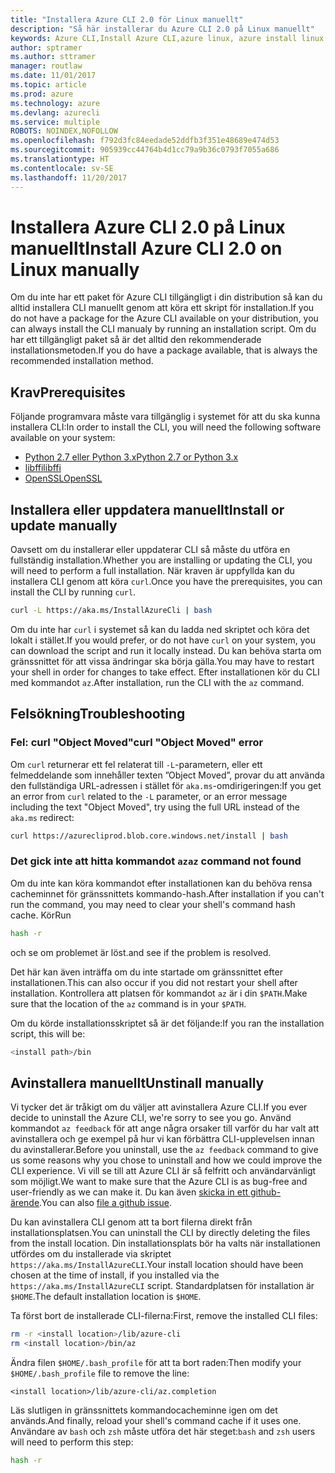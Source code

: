 ```yaml
---
title: "Installera Azure CLI 2.0 för Linux manuellt"
description: "Så här installerar du Azure CLI 2.0 på Linux manuellt"
keywords: Azure CLI,Install Azure CLI,azure linux, azure install linux
author: sptramer
ms.author: sttramer
manager: routlaw
ms.date: 11/01/2017
ms.topic: article
ms.prod: azure
ms.technology: azure
ms.devlang: azurecli
ms.service: multiple
ROBOTS: NOINDEX,NOFOLLOW
ms.openlocfilehash: f792d3fc84eedade52ddfb3f351e48689e474d53
ms.sourcegitcommit: 905939cc44764b4d1cc79a9b36c0793f7055a686
ms.translationtype: HT
ms.contentlocale: sv-SE
ms.lasthandoff: 11/20/2017
---
```

# <a name="install-azure-cli-20-on-linux-manually"></a><span data-ttu-id="cd533-104">Installera Azure CLI 2.0 på Linux manuellt</span><span class="sxs-lookup"><span data-stu-id="cd533-104">Install Azure CLI 2.0 on Linux manually</span></span>

<span data-ttu-id="cd533-105">Om du inte har ett paket för Azure CLI tillgängligt i din distribution så kan du alltid installera CLI manuellt genom att köra ett skript för installation.</span><span class="sxs-lookup"><span data-stu-id="cd533-105">If you do not have a package for the Azure CLI available on your distribution, you can always install the CLI manualy by running an installation script.</span></span> <span data-ttu-id="cd533-106">Om du har ett tillgängligt paket så är det alltid den rekommenderade installationsmetoden.</span><span class="sxs-lookup"><span data-stu-id="cd533-106">If you do have a package available, that is always the recommended installation method.</span></span>

## <a name="prerequisites"></a><span data-ttu-id="cd533-107">Krav</span><span class="sxs-lookup"><span data-stu-id="cd533-107">Prerequisites</span></span>

<span data-ttu-id="cd533-108">Följande programvara måste vara tillgänglig i systemet för att du ska kunna installera CLI:</span><span class="sxs-lookup"><span data-stu-id="cd533-108">In order to install the CLI, you will need the following software available on your system:</span></span>

* [<span data-ttu-id="cd533-109">Python 2.7 eller Python 3.x</span><span class="sxs-lookup"><span data-stu-id="cd533-109">Python 2.7 or Python 3.x</span></span>](https://www.python.org/downloads/)
* [<span data-ttu-id="cd533-110">libffi</span><span class="sxs-lookup"><span data-stu-id="cd533-110">libffi</span></span>](https://sourceware.org/libffi/)
* [<span data-ttu-id="cd533-111">OpenSSL</span><span class="sxs-lookup"><span data-stu-id="cd533-111">OpenSSL</span></span>](https://www.openssl.org/source/)

## <a name="install-or-update-manually"></a><span data-ttu-id="cd533-112">Installera eller uppdatera manuellt</span><span class="sxs-lookup"><span data-stu-id="cd533-112">Install or update manually</span></span>

<span data-ttu-id="cd533-113">Oavsett om du installerar eller uppdaterar CLI så måste du utföra en fullständig installation.</span><span class="sxs-lookup"><span data-stu-id="cd533-113">Whether you are installing or updating the CLI, you will need to perform a full installation.</span></span> <span data-ttu-id="cd533-114">När kraven är uppfyllda kan du installera CLI genom att köra `curl`.</span><span class="sxs-lookup"><span data-stu-id="cd533-114">Once you have the prerequisites, you can install the CLI by running `curl`.</span></span>

```bash
curl -L https://aka.ms/InstallAzureCli | bash
```

<span data-ttu-id="cd533-115">Om du inte har `curl` i systemet så kan du ladda ned skriptet och köra det lokalt i stället.</span><span class="sxs-lookup"><span data-stu-id="cd533-115">If you would prefer, or do not have `curl` on your system, you can download the script and run it locally instead.</span></span> <span data-ttu-id="cd533-116">Du kan behöva starta om gränssnittet för att vissa ändringar ska börja gälla.</span><span class="sxs-lookup"><span data-stu-id="cd533-116">You may have to restart your shell in order for changes to take effect.</span></span> <span data-ttu-id="cd533-117">Efter installationen kör du CLI med kommandot `az`.</span><span class="sxs-lookup"><span data-stu-id="cd533-117">After installation, run the CLI with the `az` command.</span></span>

## <a name="troubleshooting"></a><span data-ttu-id="cd533-118">Felsökning</span><span class="sxs-lookup"><span data-stu-id="cd533-118">Troubleshooting</span></span>

### <a name="curl-object-moved-error"></a><span data-ttu-id="cd533-119">Fel: curl "Object Moved"</span><span class="sxs-lookup"><span data-stu-id="cd533-119">curl "Object Moved" error</span></span>

<span data-ttu-id="cd533-120">Om `curl` returnerar ett fel relaterat till `-L`-parametern, eller ett felmeddelande som innehåller texten ”Object Moved”, provar du att använda den fullständiga URL-adressen i stället för `aka.ms`-omdirigeringen:</span><span class="sxs-lookup"><span data-stu-id="cd533-120">If you get an error from `curl` related to the `-L` parameter, or an error message including the text "Object Moved", try using the full URL instead of the `aka.ms` redirect:</span></span>

```bash
curl https://azurecliprod.blob.core.windows.net/install | bash
```

### <a name="az-command-not-found"></a><span data-ttu-id="cd533-121">Det gick inte att hitta kommandot `az`</span><span class="sxs-lookup"><span data-stu-id="cd533-121">`az` command not found</span></span>

<span data-ttu-id="cd533-122">Om du inte kan köra kommandot efter installationen kan du behöva rensa cacheminnet för gränssnittets kommando-hash.</span><span class="sxs-lookup"><span data-stu-id="cd533-122">After installation if you can't run the command, you may need to clear your shell's command hash cache.</span></span> <span data-ttu-id="cd533-123">Kör</span><span class="sxs-lookup"><span data-stu-id="cd533-123">Run</span></span>

```bash
hash -r
```

<span data-ttu-id="cd533-124">och se om problemet är löst.</span><span class="sxs-lookup"><span data-stu-id="cd533-124">and see if the problem is resolved.</span></span> 

<span data-ttu-id="cd533-125">Det här kan även inträffa om du inte startade om gränssnittet efter installationen.</span><span class="sxs-lookup"><span data-stu-id="cd533-125">This can also occur if you did not restart your shell after installation.</span></span> <span data-ttu-id="cd533-126">Kontrollera att platsen för kommandot `az` är i din `$PATH`.</span><span class="sxs-lookup"><span data-stu-id="cd533-126">Make sure that the location of the `az` command is in your `$PATH`.</span></span>

<span data-ttu-id="cd533-127">Om du körde installationsskriptet så är det följande:</span><span class="sxs-lookup"><span data-stu-id="cd533-127">If you ran the installation script, this will be:</span></span>

```bash
<install path>/bin
```

## <a name="unstinall-manually"></a><span data-ttu-id="cd533-128">Avinstallera manuellt</span><span class="sxs-lookup"><span data-stu-id="cd533-128">Unstinall manually</span></span>

<span data-ttu-id="cd533-129">Vi tycker det är tråkigt om du väljer att avinstallera Azure CLI.</span><span class="sxs-lookup"><span data-stu-id="cd533-129">If you ever decide to uninstall the Azure CLI, we're sorry to see you go.</span></span> <span data-ttu-id="cd533-130">Använd kommandot `az feedback` för att ange några orsaker till varför du har valt att avinstallera och ge exempel på hur vi kan förbättra CLI-upplevelsen innan du avinstallerar.</span><span class="sxs-lookup"><span data-stu-id="cd533-130">Before you uninstall, use the `az feedback` command to give us some reasons why you chose to uninstall and how we could improve the CLI experience.</span></span> <span data-ttu-id="cd533-131">Vi vill se till att Azure CLI är så felfritt och användarvänligt som möjligt.</span><span class="sxs-lookup"><span data-stu-id="cd533-131">We want to make sure that the Azure CLI is as bug-free and user-friendly as we can make it.</span></span> <span data-ttu-id="cd533-132">Du kan även [skicka in ett github-ärende](https://github.com/Azure/azure-cli/issues).</span><span class="sxs-lookup"><span data-stu-id="cd533-132">You can also [file a github issue](https://github.com/Azure/azure-cli/issues).</span></span>

<span data-ttu-id="cd533-133">Du kan avinstallera CLI genom att ta bort filerna direkt från installationsplatsen.</span><span class="sxs-lookup"><span data-stu-id="cd533-133">You can uninstall the CLI by directly deleting the files from the install location.</span></span> <span data-ttu-id="cd533-134">Din installationsplats bör ha valts när installationen utfördes om du installerade via skriptet `https://aka.ms/InstallAzureCLI`.</span><span class="sxs-lookup"><span data-stu-id="cd533-134">Your install location should have been chosen at the time of install, if you installed via the `https://aka.ms/InstallAzureCLI` script.</span></span> <span data-ttu-id="cd533-135">Standardplatsen för installation är `$HOME`.</span><span class="sxs-lookup"><span data-stu-id="cd533-135">The default installation location is `$HOME`.</span></span>

<span data-ttu-id="cd533-136">Ta först bort de installerade CLI-filerna:</span><span class="sxs-lookup"><span data-stu-id="cd533-136">First, remove the installed CLI files:</span></span>

```bash
rm -r <install location>/lib/azure-cli
rm <install location>/bin/az
```

<span data-ttu-id="cd533-137">Ändra filen `$HOME/.bash_profile` för att ta bort raden:</span><span class="sxs-lookup"><span data-stu-id="cd533-137">Then modify your `$HOME/.bash_profile` file to remove the line:</span></span>

```
<install location>/lib/azure-cli/az.completion
```

<span data-ttu-id="cd533-138">Läs slutligen in gränssnittets kommandocacheminne igen om det används.</span><span class="sxs-lookup"><span data-stu-id="cd533-138">And finally, reload your shell's command cache if it uses one.</span></span> <span data-ttu-id="cd533-139">Användare av `bash` och `zsh` måste utföra det här steget:</span><span class="sxs-lookup"><span data-stu-id="cd533-139">`bash` and `zsh` users will need to perform this step:</span></span>

```bash
hash -r
```
